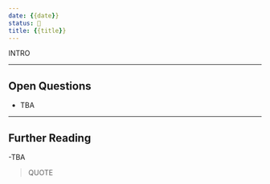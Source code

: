 ```yaml
---
date: {{date}}
status: 🌱
title: {{title}}
---
```


INTRO

----

## Open Questions

- TBA

----

## Further Reading
-TBA
> QUOTE